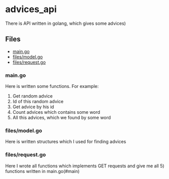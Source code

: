 # advices_api
There is API written in golang, which gives some advices)

## Files
- [main.go](#main)
- [files/model.go](#model)
- [files/request.go](#request)

### main.go
Here is written some functions. For example:
  1) Get random advice
  2) Id of this random advice
  3) Get advice by his id
  4) Count advices which contains some word
  5) All this advices, which we found by some word


### files/model.go
Here is written structures which I used for finding advices

### files/request.go
Here I wrote all functions which implements GET requests and give me all 5) functions written in main.go(#main)
